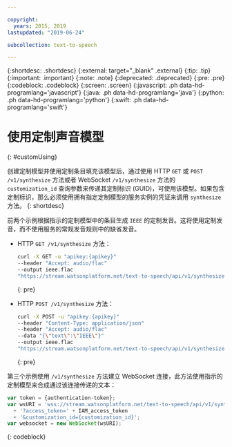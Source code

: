 ```yaml
---

copyright:
  years: 2015, 2019
lastupdated: "2019-06-24"

subcollection: text-to-speech

---
```


{:shortdesc: .shortdesc}
{:external: target="_blank" .external}
{:tip: .tip}
{:important: .important}
{:note: .note}
{:deprecated: .deprecated}
{:pre: .pre}
{:codeblock: .codeblock}
{:screen: .screen}
{:javascript: .ph data-hd-programlang='javascript'}
{:java: .ph data-hd-programlang='java'}
{:python: .ph data-hd-programlang='python'}
{:swift: .ph data-hd-programlang='swift'}

# 使用定制声音模型
{: #customUsing}

创建定制模型并使用定制条目填充该模型后，通过使用 HTTP `GET` 或 `POST /v1/synthesize` 方法或者 WebSocket `/v1/synthesize` 方法的 `customization_id` 查询参数来传递其定制标识 (GUID)，可使用该模型。如果包含定制标识，那么必须使用拥有指定定制模型的服务实例的凭证来调用 `synthesize` 方法。
{: shortdesc}

前两个示例根据指示的定制模型中的条目生成 `IEEE` 的定制发音。这将使用定制发音，而不使用服务的常规发音规则中的缺省发音。

-   HTTP `GET /v1/synthesize` 方法：

    ```bash
    curl -X GET -u "apikey:{apikey}"
    --header "Accept: audio/flac"
    --output ieee.flac
    "https://stream.watsonplatform.net/text-to-speech/api/v1/synthesize?text=IEEE&customization_id={customization_id}"
    ```
    {: pre}

-   HTTP `POST /v1/synthesize` 方法：

    ```bash
    curl -X POST -u "apikey:{apikey}"
    --header "Content-Type: application/json"
    --header "Accept: audio/flac"
    --data "{\"text\":\"IEEE\"}"
    --output ieee.flac
    "https://stream.watsonplatform.net/text-to-speech/api/v1/synthesize?customization_id={customization_id}"
    ```
    {: pre}

第三个示例使用 `/v1/synthesize` 方法建立 WebSocket 连接，此方法使用指示的定制模型来合成通过该连接传递的文本：

```javascript
var token = {authentication-token};
var wsURI = 'wss://stream.watsonplatform.net/text-to-speech/api/v1/synthesize'
  + '?access_token=' + IAM_access_token
  + '&customization_id={customization_id}';
var websocket = new WebSocket(wsURI);
```
{: codeblock}
